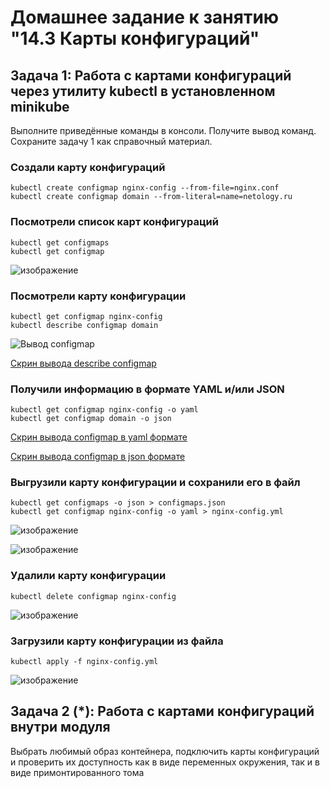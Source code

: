 # Домашнее задание к занятию "14.3 Карты конфигураций"

## Задача 1: Работа с картами конфигураций через утилиту kubectl в установленном minikube

Выполните приведённые команды в консоли. Получите вывод команд. Сохраните
задачу 1 как справочный материал.

### Создали карту конфигураций

```
kubectl create configmap nginx-config --from-file=nginx.conf
kubectl create configmap domain --from-literal=name=netology.ru
```

### Посмотрели список карт конфигураций

```
kubectl get configmaps
kubectl get configmap
```
![изображение](https://user-images.githubusercontent.com/87299405/183072112-a7bcf2a1-2bda-4c54-9a9f-739d4753ecc3.png)   

### Посмотрели карту конфигурации

```
kubectl get configmap nginx-config
kubectl describe configmap domain
```
![Вывод configmap](https://user-images.githubusercontent.com/87299405/183072988-f76c6f90-b2cc-424d-9d5a-f2e20379d7b5.png)    
   
[Скрин вывода describe configmap](https://user-images.githubusercontent.com/87299405/183073079-81bfed74-1002-4ac2-b0a3-226dccfa2686.png)
    


### Получили информацию в формате YAML и/или JSON

```
kubectl get configmap nginx-config -o yaml
kubectl get configmap domain -o json
```
[Скрин вывода configmap в yaml формате](https://user-images.githubusercontent.com/87299405/183075117-fcb6f29d-c969-4a9c-8f84-7e145114ec72.png)
    
[Скрин вывода configmap в json формате](https://user-images.githubusercontent.com/87299405/183075309-aceb3787-4a7d-43a5-a109-3a171fd193a2.png)
    

### Выгрузили карту конфигурации и сохранили его в файл

```
kubectl get configmaps -o json > configmaps.json
kubectl get configmap nginx-config -o yaml > nginx-config.yml
```
![изображение](https://user-images.githubusercontent.com/87299405/183075905-da98d090-e516-45d2-8f0a-34eb7d59f286.png)
    
![изображение](https://user-images.githubusercontent.com/87299405/183076162-60015f0b-7872-4fc3-a495-6ece85dfdcc2.png)


### Удалили карту конфигурации

```
kubectl delete configmap nginx-config
```
![изображение](https://user-images.githubusercontent.com/87299405/183076426-1a21ed7a-a6e6-4898-9b94-6963b7f0743e.png)
    
    

### Загрузили карту конфигурации из файла

```
kubectl apply -f nginx-config.yml
```
![изображение](https://user-images.githubusercontent.com/87299405/183076600-5ed684e6-4320-4c29-acd5-6006dd4a6311.png)
   
   

## Задача 2 (*): Работа с картами конфигураций внутри модуля

Выбрать любимый образ контейнера, подключить карты конфигураций и проверить
их доступность как в виде переменных окружения, так и в виде примонтированного
тома
